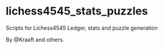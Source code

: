 # lichess4545_stats_puzzles
Scripts for Lichess4545 Ledger, stats and puzzle generation

By @Kraaft and others.
